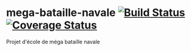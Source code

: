 # mega-bataille-navale  [![Build Status](https://travis-ci.com/AxelJacquot/mega-bataille-navale.svg?branch=master)](https://travis-ci.com/AxelJacquot/mega-bataille-navale) [![Coverage Status](https://coveralls.io/repos/github/AxelJacquot/mega-bataille-navale/badge.svg?branch=master)](https://coveralls.io/github/AxelJacquot/mega-bataille-navale?branch=master)

Projet d'école de méga bataille navale
